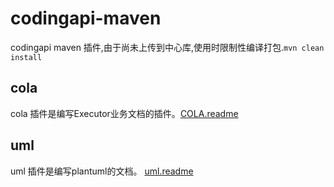 # codingapi-maven

codingapi maven 插件,由于尚未上传到中心库,使用时限制性编译打包.`mvn clean install`


## cola
cola 插件是编写Executor业务文档的插件。[COLA.readme](maven-cola/readme.md)

## uml
uml 插件是编写plantuml的文档。 [uml.readme](maven-uml/readme.md)